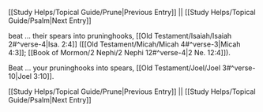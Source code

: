 [[Study Helps/Topical Guide/Prune|Previous Entry]]  ||  [[Study Helps/Topical Guide/Psalm|Next Entry]]

 beat ... their spears into pruninghooks, [[Old Testament/Isaiah/Isaiah 2#^verse-4|Isa. 2:4]] ([[Old Testament/Micah/Micah 4#^verse-3|Micah 4:3]]; [[Book of Mormon/2 Nephi/2 Nephi 12#^verse-4|2 Ne. 12:4]]).

 Beat ... your pruninghooks into spears, [[Old Testament/Joel/Joel 3#^verse-10|Joel 3:10]].

[[Study Helps/Topical Guide/Prune|Previous Entry]]  ||  [[Study Helps/Topical Guide/Psalm|Next Entry]]